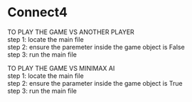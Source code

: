 # Connect4
TO PLAY THE GAME VS ANOTHER PLAYER</br>
step 1: locate the main file</br>
step 2: ensure the paremeter inside the game object is False</br>
step 3: run the main file</br>

TO PLAY THE GAME VS MINIMAX AI</br>
step 1: locate the main file</br>
step 2: ensure the parameter inside the game object is True</br>
step 3: run the main file</br>
